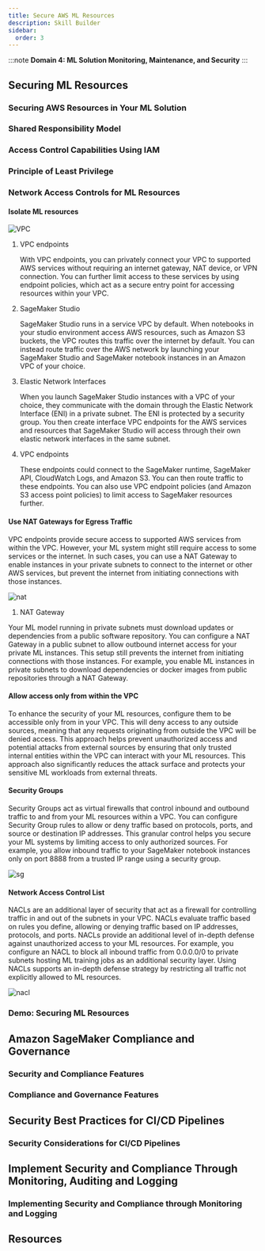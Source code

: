 ```yaml
---
title: Secure AWS ML Resources
description: Skill Builder
sidebar:
  order: 3
---
```

:::note
**Domain 4: ML Solution Monitoring, Maintenance, and Security**
:::

## Securing ML Resources

### Securing AWS Resources in Your ML Solution

### Shared Responsibility Model

### Access Control Capabilities Using IAM

### Principle of Least Privilege

### Network Access Controls for ML Resources

#### Isolate ML resources

![VPC](/img/vpc-sec.png)

1. VPC endpoints

    With VPC endpoints, you can privately connect your VPC to supported AWS services without requiring an internet gateway, NAT device, or VPN connection. You can further limit access to these services by using endpoint policies, which act as a secure entry point for accessing resources within your VPC.

2. SageMaker Studio

    SageMaker Studio runs in a service VPC by default. When notebooks in your studio environment access AWS resources, such as Amazon S3 buckets, the VPC routes this traffic over the internet by default. You can instead route traffic over the AWS network by launching your SageMaker Studio and SageMaker notebook instances in an Amazon VPC of your choice.

3. Elastic Network Interfaces

    When you launch SageMaker Studio instances with a VPC of your choice, they communicate with the domain through the Elastic Network Interface (ENI) in a private subnet. The ENI is protected by a security group. You then create interface VPC endpoints for the AWS services and resources that SageMaker Studio will access through their own elastic network interfaces in the same subnet.

4. VPC endpoints

    These endpoints could connect to the SageMaker runtime, SageMaker API, CloudWatch Logs, and Amazon S3. You can then route traffic to these endpoints. You can also use VPC endpoint policies (and Amazon S3 access point policies) to limit access to SageMaker resources further.

#### Use NAT Gateways for Egress Traffic

VPC endpoints provide secure access to supported AWS services from within the VPC. However, your ML system might still require access to some services or the internet. In such cases, you can use a NAT Gateway to enable instances in your private subnets to connect to the internet or other AWS services, but prevent the internet from initiating connections with those instances.

![nat](/img/nat.png)

1. NAT Gateway

  Your ML model running in private subnets must download updates or dependencies from a public software repository. You can configure a NAT Gateway in a public subnet to allow outbound internet access for your private ML instances. This setup still prevents the internet from initiating connections with those instances. For example, you enable ML instances in private subnets to download dependencies or docker images from public repositories through a NAT Gateway.

#### Allow access only from within the VPC

To enhance the security of your ML resources, configure them to be accessible only from in your VPC. This will deny access to any outside sources, meaning that any requests originating from outside the VPC will be denied access. This approach helps prevent unauthorized access and potential attacks from external sources by ensuring that only trusted internal entities within the VPC can interact with your ML resources. This approach also significantly reduces the attack surface and protects your sensitive ML workloads from external threats.

#### Security Groups

Security Groups act as virtual firewalls that control inbound and outbound traffic to and from your ML resources within a VPC. You can configure Security Group rules to allow or deny traffic based on protocols, ports, and source or destination IP addresses. This granular control helps you secure your ML systems by limiting access to only authorized sources. For example, you allow inbound traffic to your SageMaker notebook instances only on port 8888 from a trusted IP range using a security group.

![sg](/img/sg.png)

#### Network Access Control List

NACLs are an additional layer of security that act as a firewall for controlling traffic in and out of the subnets in your VPC. NACLs evaluate traffic based on rules you define, allowing or denying traffic based on IP addresses, protocols, and ports. NACLs provide an additional level of in-depth defense against unauthorized access to your ML resources. For example, you configure an NACL to block all inbound traffic from 0.0.0.0/0 to private subnets hosting ML training jobs as an additional security layer. Using NACLs supports an in-depth defense strategy by restricting all traffic not explicitly allowed to ML resources. 

![nacl](/img/nacl.png)

### Demo: Securing ML Resources

## Amazon SageMaker Compliance and Governance

### Security and Compliance Features

### Compliance and Governance Features

## Security Best Practices for CI/CD Pipelines

### Security Considerations for CI/CD Pipelines

## Implement Security and Compliance Through Monitoring, Auditing and Logging

### Implementing Security and Compliance through Monitoring and Logging

## Resources
